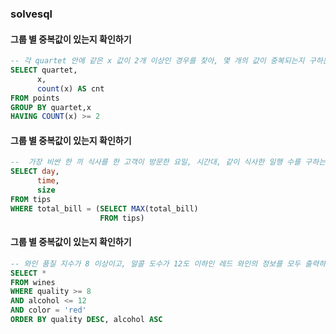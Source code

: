 ### solvesql
#### 그룹 별 중복값이 있는지 확인하기
```sql
-- 각 quartet 안에 같은 x 값이 2개 이상인 경우를 찾아, 몇 개의 값이 중복되는지 구하는 쿼리를 작성
SELECT quartet,
      x,
      count(x) AS cnt 
FROM points 
GROUP BY quartet,x
HAVING COUNT(x) >= 2
```

#### 그룹 별 중복값이 있는지 확인하기
```sql
--  가장 비싼 한 끼 식사를 한 고객이 방문한 요일, 시간대, 같이 식사한 일행 수를 구하는 쿼리를 작성
SELECT day,
      time,
      size
FROM tips 
WHERE total_bill = (SELECT MAX(total_bill)
                    FROM tips)
```

#### 그룹 별 중복값이 있는지 확인하기
```sql
-- 와인 품질 지수가 8 이상이고, 알콜 도수가 12도 이하인 레드 와인의 정보를 모두 출력하는 쿼리
SELECT *
FROM wines 
WHERE quality >= 8 
AND alcohol <= 12 
AND color = 'red'
ORDER BY quality DESC, alcohol ASC 

```
